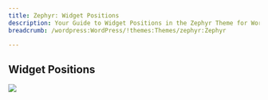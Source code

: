 ```yaml
---
title: Zephyr: Widget Positions
description: Your Guide to Widget Positions in the Zephyr Theme for WordPress
breadcrumb: /wordpress:WordPress/!themes:Themes/zephyr:Zephyr

---
```


Widget Positions
-----

![][positions]

[positions]: assets/positions.jpg